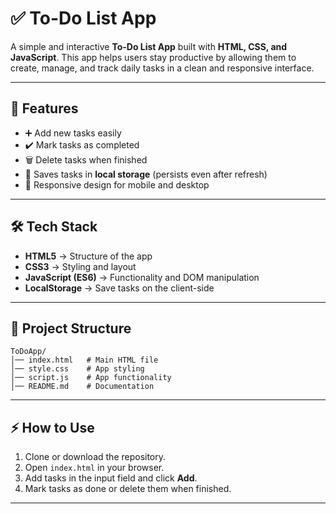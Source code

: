 

# ✅ To-Do List App

A simple and interactive **To-Do List App** built with **HTML, CSS, and JavaScript**. This app helps users stay productive by allowing them to create, manage, and track daily tasks in a clean and responsive interface.

---

## 🚀 Features

* ➕ Add new tasks easily
* ✔️ Mark tasks as completed
* 🗑️ Delete tasks when finished
* 💾 Saves tasks in **local storage** (persists even after refresh)
* 📱 Responsive design for mobile and desktop

---

## 🛠️ Tech Stack

* **HTML5** → Structure of the app
* **CSS3** → Styling and layout
* **JavaScript (ES6)** → Functionality and DOM manipulation
* **LocalStorage** → Save tasks on the client-side

---

## 📂 Project Structure

```
ToDoApp/
│── index.html   # Main HTML file
│── style.css    # App styling
│── script.js    # App functionality
│── README.md    # Documentation
```

---

## ⚡ How to Use

1. Clone or download the repository.
2. Open `index.html` in your browser.
3. Add tasks in the input field and click **Add**.
4. Mark tasks as done or delete them when finished.

---
